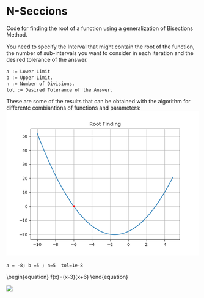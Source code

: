 # N-Seccions
Code for finding the root of a function using a generalization of Bisections Method.

You need to specify the Interval that might contain the root of the function, the number of sub-intervals you want to consider in each iteration and the desired tolerance of the answer. 

```
a := Lower Limit 
b := Upper Limit. 
n := Number of Divisions. 
tol := Desired Tolerance of the Answer. 
```

These are some of the results that can be obtained with the algorithm for differentc combiantions of functions and parameters: 
![Screenshot](f1.png)


```
a = -8; b =5 ; n=5  tol=1e-8
```
\begin{equation}
f(x)=(x-3)(x+6)
\end{equation}


<img src="https://latex.codecogs.com/svg.latex?\Large&space;" />
